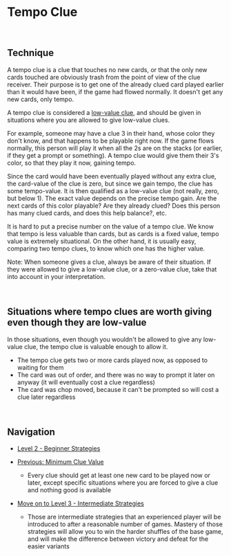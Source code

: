 # Tempo Clue

<br />

## Technique

A tempo clue is a clue that touches no new cards, or that the only new cards touched are obviously trash from the point of view of the clue receiver. Their purpose is to get one of the already clued card played earlier than it would have been, if the game had flowed normally. It doesn't get any new cards, only tempo.

A tempo clue is considered a [low-value clue](https://github.com/agilbert1412/HanabiStrategy/blob/master/Strategy/Level%202%20-%20Beginner/27%20-%20Minimum%20Clue%20Value.md), and should be given in situations where you are allowed to give low-value clues.

For example, someone may have a clue 3 in their hand, whose color they don't know, and that happens to be playable right now. If the game flows normally, this person will play it when all the 2s are on the stacks (or earlier, if they get a prompt or something). A tempo clue would give them their 3's color, so that they play it now, gaining tempo.

Since the card would have been eventually played without any extra clue, the card-value of the clue is zero, but since we gain tempo, the clue has some tempo-value. It is then qualified as a low-value clue (not really, zero, but below 1). The exact value depends on the precise tempo gain. Are the next cards of this color playable? Are they already clued? Does this person has many clued cards, and does this help balance?, etc.

It is hard to put a precise number on the value of a tempo clue. We know that tempo is less valuable than cards, but as cards is a fixed value, tempo value is extremely situational. On the other hand, it is usually easy, comparing two tempo clues, to know which one has the higher value.

Note: When someone gives a clue, always be aware of their situation. If they were allowed to give a low-value clue, or a zero-value clue, take that into account in your interpretation.

<br />

## Situations where tempo clues are worth giving even though they are low-value

In those situations, even though you wouldn't be allowed to give any low-value clue, the tempo clue is valuable enough to allow it.

* The tempo clue gets two or more cards played  now, as opposed to waiting for them
* The card was out of order, and there was no way to prompt it later on anyway (it will eventually cost a clue regardless)
* The card was chop moved, because it can't be prompted so will cost a clue later regardless

<br />

## Navigation

* [Level 2 - Beginner Strategies](https://github.com/agilbert1412/HanabiStrategy/blob/master/Strategy/Level%202%20-%20Beginner/Level%202%20-%20Beginner.md)

* [Previous: Minimum Clue Value](https://github.com/agilbert1412/HanabiStrategy/blob/master/Strategy/Level%202%20-%20Beginner/27%20-%20Minimum%20Clue%20Value.md)
	* Every clue should get at least one new card to be played now or later, except specific situations where you are forced to give a clue and nothing good is available
	
* [Move on to Level 3 - Intermediate Strategies](https://github.com/agilbert1412/HanabiStrategy/blob/master/Strategy/Level%203%20-%20Intermediate/Level%203%20-%20Intermediate.md)
	* Those are intermediate strategies that an experienced player will be introduced to after a reasonable number of games. Mastery of those strategies will allow you to win the harder shuffles of the base game, and will make the difference between victory and defeat for the easier variants